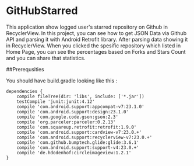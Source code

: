 # GitHubStarred
This application show logged user's starred repository on Github in RecyclerView.
In this project, you can see how to get JSON Data via Github API and parsing it with Android Retrofit library.
After parsing data showing it in RecyclerView. When you clicked the spesific repository which listed in Home Page, you can see the 
percentages based on Forks and Stars Count and you can share that statistics.

##Prerequsities

You should have build.gradle looking like this :

```
dependencies {
    compile fileTree(dir: 'libs', include: ['*.jar'])
    testCompile 'junit:junit:4.12'
    compile 'com.android.support:appcompat-v7:23.1.0'
    compile 'com.android.support:design:23.1.0'
    compile 'com.google.code.gson:gson:2.3'
    compile 'org.parceler:parceler:0.2.13'
    compile 'com.squareup.retrofit:retrofit:1.9.0'
    compile 'com.android.support:cardview-v7:23.0.+'
    compile 'com.android.support:recyclerview-v7:23.0.+'
    compile 'com.github.bumptech.glide:glide:3.6.1'
    compile 'com.android.support:support-v4:23.0.+'
    compile 'de.hdodenhof:circleimageview:1.2.1'
}
```

